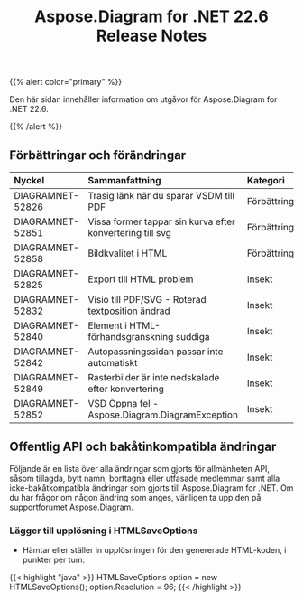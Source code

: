﻿---
title: Aspose.Diagram for .NET 22.6 Release Notes
type: docs
weight: 22
url: /sv/net/aspose-diagram-for-net-22-6-release-notes/
---
{{% alert color="primary" %}} 

Den här sidan innehåller information om utgåvor för Aspose.Diagram for .NET 22.6.

{{% /alert %}} 
## **Förbättringar och förändringar**

|**Nyckel**|**Sammanfattning**|**Kategori**|
|:- |:- |:- |
|DIAGRAMNET-52826|Trasig länk när du sparar VSDM till PDF|Förbättring|
|DIAGRAMNET-52851|Vissa former tappar sin kurva efter konvertering till svg|Förbättring|
|DIAGRAMNET-52858|Bildkvalitet i HTML|Förbättring|
|DIAGRAMNET-52825|Export till HTML problem|Insekt|
|DIAGRAMNET-52832|Visio till PDF/SVG - Roterad textposition ändrad|Insekt|
|DIAGRAMNET-52840|Element i HTML-förhandsgranskning suddiga|Insekt|
|DIAGRAMNET-52842|Autopassningssidan passar inte automatiskt|Insekt|
|DIAGRAMNET-52849|Rasterbilder är inte nedskalade efter konvertering|Insekt|
|DIAGRAMNET-52852|VSD Öppna fel - Aspose.Diagram.DiagramException|Insekt|

## **Offentlig API och bakåtinkompatibla ändringar**
Följande är en lista över alla ändringar som gjorts för allmänheten API, såsom tillagda, bytt namn, borttagna eller utfasade medlemmar samt alla icke-bakåtkompatibla ändringar som gjorts till Aspose.Diagram for .NET. Om du har frågor om någon ändring som anges, vänligen ta upp den på supportforumet Aspose.Diagram.
### **Lägger till upplösning i HTMLSaveOptions**
- Hämtar eller ställer in upplösningen för den genererade HTML-koden, i punkter per tum.

{{< highlight "java" >}}
HTMLSaveOptions option = new HTMLSaveOptions();
option.Resolution = 96;
{{< /highlight >}}
